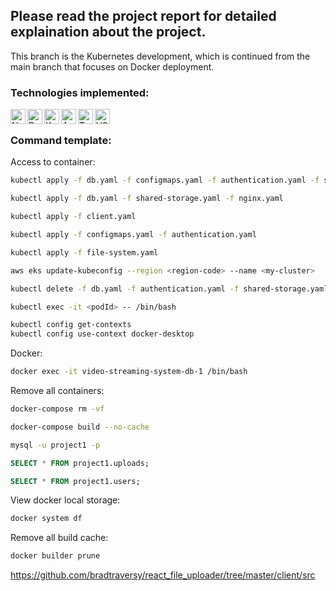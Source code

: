## Please read the project report for detailed explaination about the project.

This branch is the Kubernetes development, which is continued from the main
branch that focuses on Docker deployment.

### Technologies implemented:

<img align="left" alt="Next.js" height="24px" width="24px" src="https://upload.wikimedia.org/wikipedia/commons/thumb/b/ba/Tabler-icons_brand-nextjs.svg/640px-Tabler-icons_brand-nextjs.svg.png" />
<img align="left" alt="Docker" height="24px" width="24px" src="https://upload.wikimedia.org/wikipedia/commons/e/ea/Docker_%28container_engine%29_logo_%28cropped%29.png" />
<img align="left" alt="Kubernetes" height="24px" width="24px" src="https://upload.wikimedia.org/wikipedia/commons/thumb/0/00/Kubernetes_%28container_engine%29.png/640px-Kubernetes_%28container_engine%29.png" />
<img align="left" alt="Amazon Web Services" height="24px" width="24px" src="https://upload.wikimedia.org/wikipedia/commons/thumb/9/93/Amazon_Web_Services_Logo.svg/640px-Amazon_Web_Services_Logo.svg.png" />
<img align="left" alt="TypeScript" height="24px" width="24px" src="https://upload.wikimedia.org/wikipedia/commons/thumb/4/4c/Typescript_logo_2020.svg/640px-Typescript_logo_2020.svg.png" />
<img align="left" alt="VSCode" height="24px" width="24px" src="https://upload.wikimedia.org/wikipedia/commons/thumb/9/9a/Visual_Studio_Code_1.35_icon.svg/640px-Visual_Studio_Code_1.35_icon.svg.png" />

<br/>

### Command template:

Access to container:

```bash
kubectl apply -f db.yaml -f configmaps.yaml -f authentication.yaml -f shared-storage.yaml -f nginx.yaml -f file-system.yaml -f client.yaml
```

```bash
kubectl apply -f db.yaml -f shared-storage.yaml -f nginx.yaml
```

```bash
kubectl apply -f client.yaml
```

```bash
kubectl apply -f configmaps.yaml -f authentication.yaml
```

```bash
kubectl apply -f file-system.yaml
```

```bash
aws eks update-kubeconfig --region <region-code> --name <my-cluster>
```

```bash
kubectl delete -f db.yaml -f authentication.yaml -f shared-storage.yaml -f nginx.yaml -f file-system.yaml -f client.yaml
```

```bash
kubectl exec -it <podId> -- /bin/bash
```

```bash
kubectl config get-contexts
kubectl config use-context docker-desktop
```

Docker:

```bash
docker exec -it video-streaming-system-db-1 /bin/bash
```

Remove all containers:

```bash
docker-compose rm -vf
```

```bash
docker-compose build --no-cache
```

```bash
mysql -u project1 -p
```

```Sql
SELECT * FROM project1.uploads;
```

```Sql
SELECT * FROM project1.users;
```

View docker local storage:

```bash
docker system df
```

Remove all build cache:

```bash
docker builder prune
```

https://github.com/bradtraversy/react_file_uploader/tree/master/client/src
